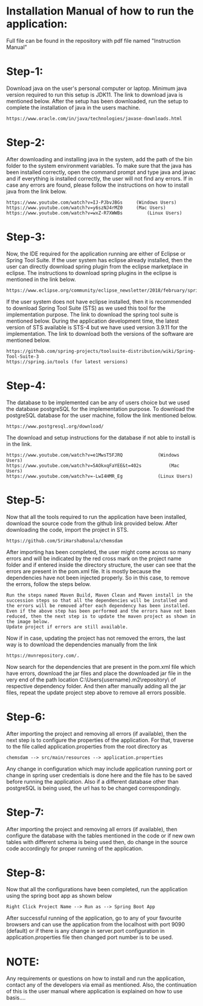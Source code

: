 # Installation Manual of how to run the application:
Full file can be found in the repository with pdf file named "Instruction Manual"

# Step-1:
Download java on the user's personal computer or laptop. Minimum java version required to run this setup is JDK11. The link to download java is mentioned below. After the setup has been downloaded, run the setup to complete the installation of java in the users machine.

	https://www.oracle.com/in/java/technologies/javase-downloads.html

# Step-2:
After downloading and installing java in the system, add the path of the bin folder to the system environment variables. To make sure that the java has been installed correctly, open the command prompt and type java and javac and if everything is installed correctly, the user will not find any errors. If in case any errors are found, please follow the instructions on how to install java from the link below.
                    
	https://www.youtube.com/watch?v=IJ-PJbvJBGs		(Windows Users)
  	https://www.youtube.com/watch?v=y6szNJ4rMZ0		(Mac Users)
    https://www.youtube.com/watch?v=wxZ-R7XWWBs	        (Linux Users)

# Step-3:
Now, the IDE required for the application running are either of Eclipse or Spring Tool Suite. If the user system has eclipse already installed, then the user can directly download spring plugin from the eclipse marketplace in eclipse. The instructions to download spring plugins in the eclipse is mentioned in the link below.
					
	https://www.eclipse.org/community/eclipse_newsletter/2018/february/springboot.php
If the user system does not have eclipse installed, then it is recommended to download Spring Tool Suite (STS) as we used this tool for the implementation purpose. The link to download the spring tool suite is mentioned below. During the application development time, the latest version of STS available is STS-4 but we have used version 3.9.11 for the implementation. The link to download both the versions of the software are mentioned below.
					
	https://github.com/spring-projects/toolsuite-distribution/wiki/Spring-Tool-Suite-3
	https://spring.io/tools (for latest versions)

# Step-4:
The database to be implemented can be any of users choice but we used the database postgreSQL for the implementation purpose. To download the postgreSQL database for the user machine, follow the link mentioned below.
					
	https://www.postgresql.org/download/
The download and setup instructions for the database if not able to install is in the link.

	https://www.youtube.com/watch?v=e1MwsT5FJRQ			    (Windows Users)
	https://www.youtube.com/watch?v=5AOkxqFaYEE&t=402s		    (Mac Users)
	https://www.youtube.com/watch?v=-LwI4HMR_Eg			    (Linux Users)

# Step-5:
Now that all the tools required to run the application have been installed, download the source code from the github link provided below. After downloading the code, import the project in STS.
					
	https://github.com/SriHarshaBonala/chemsdam

After importing has been completed, the user might come across so many errors and will be indicated by the red cross mark on the project name folder and if entered inside the directory structure, the user can see that the errors are present in the pom.xml file. It is mostly because the dependencies have not been injected properly. So in this case, to remove the errors, follow the steps below.

    Run the steps named Maven Build, Maven Clean and Maven install in the succession steps so that all the dependencies will be installed and the errors will be removed after each dependency has been installed.
    Even if the above step has been performed and the errors have not been reduced, then the next step is to update the maven project as shown in the image below.
    Update project if errors are still available.

Now if in case, updating the project has not removed the errors, the last way is to download the dependencies manually from the link 

	https://mvnrepository.com/. 
Now search for the dependencies that are present in the pom.xml file which have errors, download the jar files and place the downloaded jar file in the very end of the path location C:\Users\{username}\.m2\repository\ of respective dependency folder. And then after manually adding all the jar files, repeat the update project step above to remove all errors possible.



# Step-6:
After importing the project and removing all errors (if available), then the next step is to configure the properties of the application. For that, traverse to the file called application.properties from the root directory as 
                
	chemsdam --> src/main/resources --> application.properties
Any change in configuration which may include application running port or change in spring user credentials is done here and the file has to be saved before running the application. Also if a different database other than postgreSQL is being used, the url has to be changed correspondingly.



# Step-7:
After importing the project and removing all errors (if available), then configure the database with the tables mentioned in the code or if new own tables with different schema is being used then, do change in the source code accordingly for proper running of the application.



# Step-8: 
Now that all the configurations have been completed, run the application using the spring boot app as shown below
      
	Right Click Project Name --> Run as --> Spring Boot App 
After successful running of the application, go to any of your favourite browsers and can use the application from the localhost with port 9090 (default) or if there is any change in server.port configuration in application.properties file then changed port number is to be used.



# NOTE:
Any requirements or questions on how to install and run the application, contact any of the developers via email as mentioned. Also, the continuation of this is the user manual where application is explained on how to use basis….
